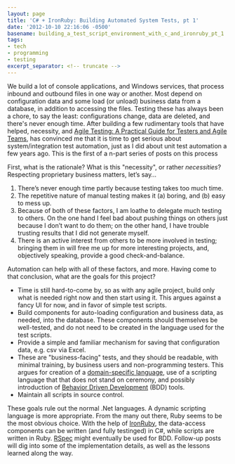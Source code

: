 ```yaml
---
layout: page
title: 'C# + IronRuby: Building Automated System Tests, pt 1'
date: '2012-10-10 22:16:06 -0500'
basename: building_a_test_script_environment_with_c_and_ironruby_pt_1
tags:
- tech
- programming
- testing
excerpt_separator: <!-- truncate -->
---
```


We build a lot of console applications, and Windows services, that process
inbound and outbound files in one way or another. Most depend on configuration
data and some load (or unload) business data from a database, in addition to
accessing the files. Testing these has always been a chore, to say the least:
configurations change, data are deleted, and there's never enough time. After
building a few rudimentary tools that have helped, necessity, and [Agile Testing: A
Practical Guide for Testers and Agile Teams](http://www.goodreads.com/book/show/5341009-agile-testing), has convinced me that it is
time to get serious about system/integration test automation, just as I did
about unit test automation a few years ago. This is the first of a n-part series
of posts on this process

<!-- truncate -->

First, what is the rationale? What is this "necessity", or rather _necessities_?
Respecting proprietary business matters, let&rsquo;s say&hellip;

<ol>
<li>There&rsquo;s never enough time partly because testing takes too much time.</li>
<li>The repetitive nature of manual testing makes it (a) boring, and (b) easy to mess up.</li>
<li>Because of both of these factors, I am loathe to delegate much testing to others. On the one hand I feel bad about pushing things on others just because I don&rsquo;t want to do them; on the other hand, I have trouble trusting results that I did not generate myself.</li>
<li>There is an active interest from others to be more involved in testing; bringing them in will free me up for more interesting projects, and, objectively speaking, provide a good check-and-balance.</li>
</ol>

Automation can help with all of these factors, and more. Having come to that
conclusion, what are the goals for this project?

* Time is still hard-to-come by, so as with any agile project, build only what is needed right now and then start using it. This argues against a fancy UI for now, and in favor of simple test scripts.
* Build components for auto-loading configuration and business data, as needed, into the database. These components should themselves be well-tested, and do not need to be created in the language used for the test scripts.
* Provide a simple and familiar mechanism for saving that configuration data, e.g. csv via Excel.
* These are "business-facing" tests, and they should be readable, with minimal training, by business users and non-programming testers. This argues for creation of a [domain-specific language](http://en.wikipedia.org/wiki/Domain-specific_language), use of a scripting language that that does not stand on ceremony, and possibly introduction of [Behavior Driven Development](http://behaviour-driven.org/) (BDD) tools.
* Maintain all scripts in source control.

These goals rule out the normal .Net languages. A dynamic scripting language is
more appropriate. From the many out there, Ruby seems to be the most obvious
choice. With the help of [IronRuby](www.ironruby.net/), the
data-access components can be written (and fully testinged) in C#, while
scripts are written in Ruby. [RSpec](http://rspec.info/) might
eventually be used for BDD. Follow-up posts will dig into some of the
implementation details, as well as the lessons learned along the way.
